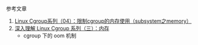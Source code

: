 参考文章

1. [Linux Cgroup系列（04）：限制cgroup的内存使用（subsystem之memory）](https://segmentfault.com/a/1190000008125359)
2. [深入理解 Linux Cgroup 系列（三）：内存](https://blog.csdn.net/alex_yangchuansheng/article/details/97374809)
    - cgroup 下的 oom 机制

